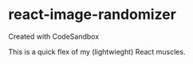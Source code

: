 # react-image-randomizer
Created with CodeSandbox

This is a quick flex of my (lightwieght) React muscles.
